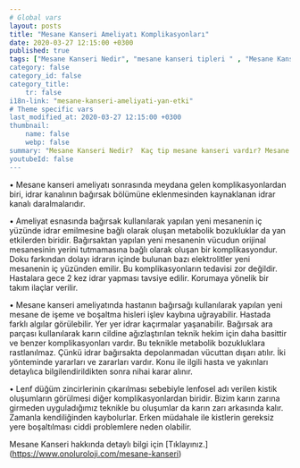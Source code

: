 ```yaml
---
# Global vars
layout: posts
title: "Mesane Kanseri Ameliyatı Komplikasyonları"
date: 2020-03-27 12:15:00 +0300
published: true
tags: ["Mesane Kanseri Nedir", "mesane kanseri tipleri " , "Mesane Kanseri neden olur" , "Mesane kanseri ve sigara", "Mesane Kanseri belirti", "Mesane kanseri teşhis", "Mesane kanseri evre", "Mesane kanseri tedavi", "Mesane kanseri ameliyatı", "Mesane kanseri kapalı ameliyatı" , "Mesane kanseri açık ameliyatı" , "Radikal sistektomi nedir", "Radikal sistektomi ameliyatı", "Radikal sistektomi", "Mesane Kanseri" , Bağırsaktan mesane yapılması", "Yapay mesane" , "Yapay mesane ameliyatı" , "Mesane kanseri radyoterapi" , "Mesane kanseri kemoterapi" , "Mesane kanseri ameliyatı komplikasyonları", " Mesane kanseri yan etkileri"]
category: false
category_id: false
category_title:
    tr: false
i18n-link: "mesane-kanseri-ameliyati-yan-etki"
# Theme specific vars
last_modified_at: 2020-03-27 12:15:00 +0300
thumbnail:
    name: false
    webp: false
summary: "Mesane Kanseri Nedir?  Kaç tip mesane kanseri vardır? Mesane kanseri ve sigara? Mesane Kanseri belirtileri? Mesane kanseri teşhisi? Mesane kanseri evreleri? Mesane kanseri tedavisi, Mesane kanseri ameliyatı, Radikal sistektomi nedir? Radikal sistektomi ameliyatı nasıl yapılır? Bağırsaktan mesane yapılması, Yapay mesane"
youtubeId: false
---
```







•	Mesane kanseri ameliyatı sonrasında meydana gelen komplikasyonlardan biri, idrar kanalının bağırsak bölümüne eklenmesinden kaynaklanan idrar kanalı daralmalarıdır.

•	Ameliyat esnasında bağırsak kullanılarak yapılan yeni mesanenin iç yüzünde idrar emilmesine bağlı olarak oluşan metabolik bozukluklar da yan etkilerden biridir. Bağırsaktan yapılan yeni mesanenin vücudun orijinal mesanesinin yerini tutmamasına bağlı olarak oluşan bir komplikasyondur. Doku farkından dolayı idrarın içinde bulunan bazı elektrolitler yeni mesanenin iç yüzünden emilir. Bu komplikasyonların tedavisi zor değildir. Hastalara gece 2 kez idrar yapması tavsiye edilir. Korumaya yönelik bir takım ilaçlar verilir.

•	Mesane kanseri ameliyatında hastanın bağırsağı kullanılarak yapılan yeni mesane de işeme ve boşaltma hisleri işlev kaybına uğrayabilir. Hastada farklı algılar görülebilir. Yer yer idrar kaçırmalar yaşanabilir. Bağırsak ara parçası kullanılarak karın cildine ağızlaştırılan teknik hekim için daha basittir ve benzer komplikasyonları vardır. Bu teknikle metabolik bozukluklara rastlanılmaz. Çünkü idrar bağırsakta depolanmadan vücuttan dışarı atılır. İki yönteminde yararları ve zararları vardır. Konu ile ilgili hasta ve yakınları detaylıca bilgilendirildikten sonra nihai karar alınır.

•	Lenf düğüm zincirlerinin çıkarılması sebebiyle lenfosel adı verilen kistik oluşumların görülmesi diğer komplikasyonlardan biridir. Bizim karın zarına girmeden uyguladığımız teknikle bu oluşumlar da karın zarı arkasında kalır. Zamanla kendiliğinden kaybolurlar. Erken müdahale ile kistlerin gereksiz yere boşaltılması ciddi problemlere neden olabilir.


Mesane Kanseri hakkında detaylı bilgi için [Tıklayınız.] (https://www.onoluroloji.com/mesane-kanseri)

